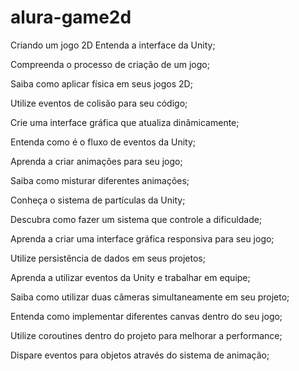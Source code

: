# alura-game2d
Criando um jogo 2D
Entenda a interface da Unity;

Compreenda o processo de criação de um jogo;

Saiba como aplicar física em seus jogos 2D;

Utilize eventos de colisão para seu código;

Crie uma interface gráfica que atualiza dinâmicamente;

Entenda como é o fluxo de eventos da Unity;

Aprenda a criar animações para seu jogo;

Saiba como misturar diferentes animações;

Conheça o sistema de partículas da Unity;

Descubra como fazer um sistema que controle a dificuldade;

Aprenda a criar uma interface gráfica responsiva para seu jogo;

Utilize persistência de dados em seus projetos;

Aprenda a utilizar eventos da Unity e trabalhar em equipe;

Saiba como utilizar duas câmeras simultaneamente em seu projeto;

Entenda como implementar diferentes canvas dentro do seu jogo;

Utilize coroutines dentro do projeto para melhorar a performance;

Dispare eventos para objetos através do sistema de animação;
